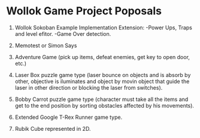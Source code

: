 # Wollok Game Project Poposals

1) Wollok Sokoban Example Implementation Extension: 
      -Power Ups, Traps and level efitor.
      -Game Over detection.

2) Memotest or Simon Says

3) Adventure Game (pick up items, defeat enemies, get key to open door, etc.)

4) Laser Box puzzle game type (laser bounce on objects and is absorb by other, objective is iluminates and object by movin object that guide the laser in other direction or blocking the laser from switches).

5) Bobby Carrot puzzle game type (character must take all the items and get to the end position by sorting obstacles affected by his movements).

6) Extended Google T-Rex Runner game type.

7) Rubik Cube represented in 2D.
 
